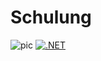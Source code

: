 # Schulung
![pic](https://img.shields.io/badge/Sortertests-passed-green?link=https%3A%2F%2Fgithub.com%2FMcapozzolo%2FSchulung%2Factions%2Fruns%2F6574449417)
[![.NET](https://github.com/Mcapozzolo/Schulung/actions/workflows/dotnet.yml/badge.svg?branch=FailTest)](https://github.com/Mcapozzolo/Schulung/actions/workflows/dotnet.yml)
